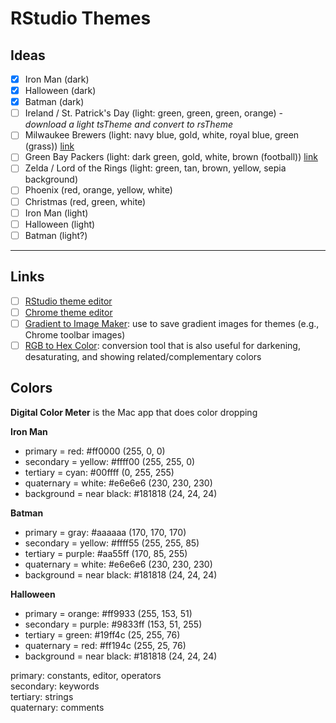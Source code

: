 # RStudio Themes

## Ideas

- [x] Iron Man (dark)
- [x] Halloween (dark)
- [x] Batman (dark)
- [ ] Ireland / St. Patrick's Day (light: green, green, green, orange) - *download a light tsTheme and convert to rsTheme*
- [ ] Milwaukee Brewers (light: navy blue, gold, white, royal blue, green (grass)) [link](https://sportsfancovers.com/mlb-team-colors/milwaukee-brewers-team-colors/)
- [ ] Green Bay Packers (light: dark green, gold, white, brown (football)) [link](https://sportsfancovers.com/nfl-team-colors/green-bay-packers-team-colors/)
- [ ] Zelda / Lord of the Rings (light: green, tan, brown, yellow, sepia background)
- [ ] Phoenix (red, orange, yellow, white)
- [ ] Christmas (red, green, white)
- [ ] Iron Man (light)
- [ ] Halloween (light)
- [ ] Batman (light?)

---

## Links

- [ ] [RStudio theme editor](https://tmtheme-editor.herokuapp.com/#!/editor/theme/Monokai)
- [ ] [Chrome theme editor](https://www.themebeta.com/chrome-theme-creator-online.html)
- [ ] [Gradient to Image Maker](https://angrytools.com/gradient/image/): use to save gradient images for themes (e.g., Chrome toolbar images)
- [ ] [RGB to Hex Color](https://www.rgbtohex.net/rgb/): conversion tool that is also useful for darkening, desaturating, and showing related/complementary colors

## Colors

**Digital Color Meter** is the Mac app that does color dropping

**Iron Man**
* primary = red: #ff0000 (255, 0, 0)
* secondary = yellow: #ffff00 (255, 255, 0)
* tertiary = cyan: #00ffff (0, 255, 255)
* quaternary = white: #e6e6e6 (230, 230, 230)
* background = near black: #181818 (24, 24, 24)

**Batman**
* primary = gray: #aaaaaa (170, 170, 170)
* secondary = yellow: #ffff55 (255, 255, 85)
* tertiary = purple: #aa55ff (170, 85, 255)
* quaternary = white: #e6e6e6 (230, 230, 230)
* background = near black: #181818 (24, 24, 24)

**Halloween**
* primary = orange: #ff9933 (255, 153, 51)
* secondary = purple: #9833ff (153, 51, 255)
* tertiary = green: #19ff4c (25, 255, 76)
* quaternary = red: #ff194c (255, 25, 76)
* background = near black: #181818 (24, 24, 24)

primary: constants, editor, operators  
secondary: keywords  
tertiary: strings  
quaternary: comments  
